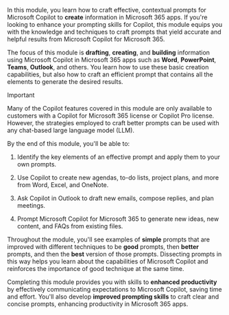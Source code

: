 In this module, you learn how to craft effective, contextual prompts for Microsoft Copilot to **create** information in Microsoft 365 apps. If you're looking to enhance your prompting skills for Copilot, this module equips you with the knowledge and techniques to craft prompts that yield accurate and helpful results from Microsoft Copilot for Microsoft 365.

The focus of this module is **drafting**, **creating**, and **building** information using Microsoft Copilot in Microsoft 365 apps such as **Word**, **PowerPoint**, **Teams**, **Outlook**, and others. You learn how to use these basic creation capabilities, but also how to craft an efficient prompt that contains all the elements to generate the desired results.

> [!IMPORTANT]
> Many of the Copilot features covered in this module are only available to customers with a Copilot for Microsoft 365 license or Copilot Pro license. However, the strategies employed to craft better prompts can be used with any chat-based large language model (LLM).

By the end of this module, you'll be able to:

1. Identify the key elements of an effective prompt and apply them to your own prompts.

1. Use Copilot to create new agendas, to-do lists, project plans, and more from Word, Excel, and OneNote.

1. Ask Copilot in Outlook to draft new emails, compose replies, and plan meetings.

1. Prompt Microsoft Copilot for Microsoft 365 to generate new ideas, new content, and FAQs from existing files.

Throughout the module, you'll see examples of **simple** prompts that are improved with different techniques to be **good** prompts, then **better** prompts, and then the **best** version of those prompts. Dissecting prompts in this way helps you learn about the capabilities of Microsoft Copilot and reinforces the importance of good technique at the same time.

Completing this module provides you with skills to **enhanced productivity** by effectively communicating expectations to Microsoft Copilot, saving time and effort. You'll also develop **improved prompting skills** to craft clear and concise prompts, enhancing productivity in Microsoft 365 apps.